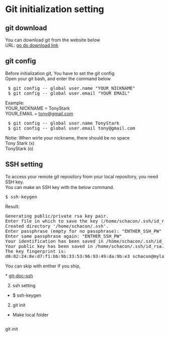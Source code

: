 # Git initialization setting


## git download
You can download git from the website below  
URL: <a href="https://google.com" target="_blank">go do download link</a>  
 

## git config
Before initialization git, You have to set the git config  
Open your git bash, and enter the command below  
<pre>
 $ git config -- global user.name "YOUR_NICKNAME"  
 $ git config -- global user.email "YOUR_EMAIL" 
</pre>

Example:  
YOUR_NICKNAME = TonyStark  
YOUR_EMAIL    = <span>tony@gmail.com</span>  
<pre>
 $ git config -- global user.name TonyStark  
 $ git config -- global user.email tony@gmail.com  
</pre>

Notie: When wirte your nickname, there should be no space  
Tony Stark (x)  
TonyStark  (o)  


## SSH setting
To access your remote git repository from your local repository, you need SSH key.  
You can make an SSH key with the below command.  
<pre>
$ ssh-keygen
</pre>
Result:
<pre>
Generating public/private rsa key pair.
Enter file in which to save the key (/home/schacon/.ssh/id_rsa): "ENTER_NEW_SSH_DIR"
Created directory '/home/schacon/.ssh'.
Enter passphrase (empty for no passphrase): "ENTHER_SSH_PW"
Enter same passphrase again: "ENTHER_SSH_PW"
Your identification has been saved in /home/schacon/.ssh/id_rsa.
Your public key has been saved in /home/schacon/.ssh/id_rsa.pub.
The key fingerprint is:
d0:82:24:8e:d7:f1:bb:9b:33:53:96:93:49:da:9b:e3 schacon@mylaptop.local
</pre>
You can skip with enther
If you ship, 


\* [git-doc-ssh](<https://git-scm.com/book/en/v2/Git-on-the-Server-Generating-Your-SSH-Public-Key>)


2. ssh setting
- $ ssh-keygen

2. git init
- Make local folder 
<pre>
</pre>

git init
